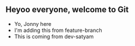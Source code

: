 ## Heyoo everyone, welcome to Git

- Yo, Jonny here
- I'm adding this from feature-branch
- This is coming from dev-satyam